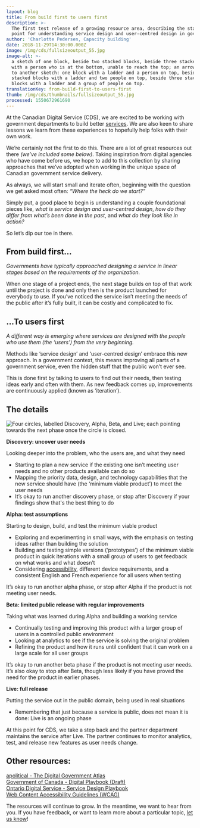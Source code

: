 ```yaml
---
layout: blog
title: From build first to users first
description: >-
  The first test release of a growing resource area, describing the starting
  point for understanding service design and user-centred design in government.
author: 'Charlotte Pedersen, Capacity building'
date: 2018-11-29T14:30:00.000Z
image: /img/cds/fullsizeoutput_55.jpg
image-alt: >-
  a sketch of one block, beside two stacked blocks, beside three stacked blocks
  with a person who is at the bottom, unable to reach the top; an arrow pointing
  to another sketch: one block with a ladder and a person on top, beside two
  stacked blocks with a ladder and two people on top, beside three stacked
  blocks with a ladder and a group of people on top.
translationKey: from-build-first-to-users-first
thumb: /img/cds/thumbnails/fullsizeoutput_55.jpg
processed: 1550672961690
---
```

At the Canadian Digital Service (CDS), we are excited to be working with government departments to build better [services](https://digital.canada.ca/products/). We are also keen to share lessons we learn from these experiences to hopefully help folks with their own work.

We’re certainly not the first to do this. There are a lot of great resources out there _(we’ve included some below)_. Taking inspiration from digital agencies who have come before us, we hope to add to this collection by sharing approaches that we’ve adopted when working in the unique space of Canadian government service delivery. 

As always, we will start small and iterate often, beginning with the question we get asked most often: _“Where the heck do we start?”_  

Simply put, a good place to begin is understanding a couple foundational pieces like, _what is service design and user-centred design_, _how do they differ from what’s been done in the past_, and _what do they look like in action?_ 

So let’s dip our toe in there.

## From build first…

_Governments have typically approached designing a service in linear stages based on the requirements of the organization._ 

When one stage of a project ends, the next stage builds on top of that work until the project is done and only then is the product launched for everybody to use. If you’ve noticed the service isn’t meeting the needs of the public after it’s fully built, it can be costly and complicated to fix. 

## …To users first

_A different way is emerging where services are designed with the people who use them (the ‘users’) from the very beginning._  

Methods like ‘service design’ and ‘user-centred design’ embrace this new approach. In a government context, this means improving all parts of a government service, even the hidden stuff that the public won’t ever see. 

This is done first by talking to users to find out their needs, then testing ideas early and often with them. As new feedback comes up, improvements are continuously applied (known as ‘iteration’). 

## The details

![Four circles, labelled Discovery, Alpha, Beta, and Live; each pointing towards the next phase once the circle is closed.](/img/cds/workflowenglish.png)

**Discovery: uncover user needs** 

Looking deeper into the problem, who the users are, and what they need  

* Starting to plan a new service if the existing one isn’t meeting user needs and no other products available can do so  
* Mapping the priority data, design, and technology capabilities that the new service should have (the ‘minimum viable product’) to meet the user needs
* It’s okay to run another discovery phase, or stop after Discovery if your findings show that's the best thing to do

**Alpha: test assumptions**

Starting to design, build, and test the minimum viable product  

* Exploring and experimenting in small ways, with the emphasis on testing ideas rather than building the solution 
* Building and testing simple versions (‘prototypes’) of the minimum viable product in quick iterations with a small group of users to get feedback on what works and what doesn’t
* Considering [accessibility](https://www.w3.org/WAI/standards-guidelines/wcag/), different device requirements, and a consistent English and French experience for all users when testing

It’s okay to run another alpha phase, or stop after Alpha if the product is not meeting user needs. 

**Beta: limited public release with regular improvements**  

Taking what was learned during Alpha and building a working service  

* Continually testing and improving this product with a larger group of users in a controlled public environment 
* Looking at analytics to see if the service is solving the original problem 
* Refining the product and how it runs until confident that it can work on a large scale for all user groups

It’s okay to run another beta phase if the product is not meeting user needs. It’s also okay to stop after Beta, though less likely if you have proved the need for the product in earlier phases.

**Live: full release**  

Putting the service out in the public domain, being used in real situations 

* Remembering that just because a service is public, does not mean it is done: Live is an ongoing phase

At this point for CDS, we take a step back and the partner department maintains the service after Live. The partner continues to monitor analytics, test, and release new features as user needs change.

## Other resources:

[apolitical - The Digital Government Atlas](https://apolitical.co/solution_article/the-digital-government-atlas-the-worlds-best-tools-and-resources/)\
[Government of Canada - Digital Playbook (Draft)](https://github.com/canada-ca/digital-playbook-guide-numerique)\
[Ontario Digital Service - Service Design Playbook](https://www.ontario.ca/page/service-design-playbook)\
[Web Content Accessibility Guidelines (WCAG)](https://www.w3.org/WAI/standards-guidelines/wcag/)  

The resources will continue to grow. In the meantime, we want to hear from you. If you have feedback, or want to learn more about a particular topic, [let us know](#contact-us-links)!

